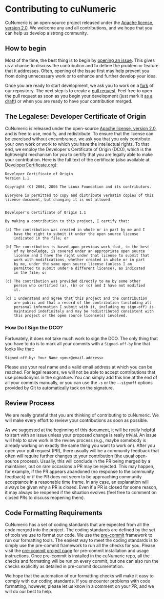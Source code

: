 # Contributing to cuNumeric

CuNumeric is an open-source project released under the [Apache license, version 2.0](https://www.apache.org/licenses/LICENSE-2.0).  We welcome any and all contributions, and we hope that you can help us develop a strong community.

## How to begin

Most of the time, the best thing is to begin by [opening an issue](https://github.com/nv-legate/cunumeric/issues).  This gives us a chance to discuss the contribution and to define the problem or feature that it addresses.   Often, opening of the issue first may help prevent you from doing unnecessary work or to enhance and further develop your idea.

Once you are ready to start development, we ask you to work on a [fork](https://help.github.com/en/articles/fork-a-repo) of our repository.  The next step is to create a [pull request](https://help.github.com/en/articles/about-pull-requests).  Feel free to open the pull request as soon as you begin your development (just mark it [as a draft](https://github.blog/2019-02-14-introducing-draft-pull-requests/)) or when you are ready to have your contribution merged.

## The Legalese: Developer Certificate of Origin

CuNumeric is released under the open-source [Apache license, version 2.0](https://www.apache.org/licenses/LICENSE-2.0), and is free to use, modify, and redistribute.  To ensure that the license can be exercised without encumbrance, we ask you that you only contribute your own work or work to which you have the intellectual rights.  To that end, we employ the Developer's Certificate of Origin (DCO), which is the lightweight mechanism for you to certify that you are legally able to make your contribution. Here is the full text of the certificate (also available at [DeveloperCertificate.org](https://DeveloperCertificate.org)):

````
Developer Certificate of Origin
Version 1.1

Copyright (C) 2004, 2006 The Linux Foundation and its contributors.

Everyone is permitted to copy and distribute verbatim copies of this
license document, but changing it is not allowed.


Developer's Certificate of Origin 1.1

By making a contribution to this project, I certify that:

(a) The contribution was created in whole or in part by me and I
    have the right to submit it under the open source license
    indicated in the file; or

(b) The contribution is based upon previous work that, to the best
    of my knowledge, is covered under an appropriate open source
    license and I have the right under that license to submit that
    work with modifications, whether created in whole or in part
    by me, under the same open source license (unless I am
    permitted to submit under a different license), as indicated
    in the file; or

(c) The contribution was provided directly to me by some other
    person who certified (a), (b) or (c) and I have not modified
    it.

(d) I understand and agree that this project and the contribution
    are public and that a record of the contribution (including all
    personal information I submit with it, including my sign-off) is
    maintained indefinitely and may be redistributed consistent with
    this project or the open source license(s) involved.
````

### How Do I Sign the DCO?

Fortunately, it does not take much work to sign the DCO.  The only thing that you have to do is to mark all your commits with a `Signed-off-by` line that looks like that:

````
Signed-off-by: Your Name <your@email.address>
````

Please use your real name and a valid email address at which you can be reached.  For legal reasons, we will not be able to accept contributions that use pseudonyms in the signature.  You can simply add this line at the end of all your commits manually, or you can use the `-s` or the `--signoff` options provided by Git to automatically tack on the signature.

## Review Process

We are really grateful that you are thinking of contributing to cuNumeric.  We will make every effort to review your contributions as soon as possible.  

As we suggested at the beginning of this document, it will be really helpful to start with an issue unless your proposed change is really trivial.  An issue will help to save work in the review process (e.g., maybe somebody is already working on exactly the same thing you want to work on).  After you open your pull request (PR), there usually will be a community feedback that often will require further changes to your contribution (the usual open-source process).  Usually, this will conclude in the PR being merged by a maintainer, but on rare occasions a PR may be rejected.  This may happen, for example, if the PR appears abandoned (no response to the community feedback) or if the PR does not seem to be approaching community acceptance in a reasonable time frame.  In any case, an explanation will always be given why a PR is closed.  Even if a PR is closed for some reason, it may always be reopened if the situation evolves (feel free to comment on closed PRs to discuss reopening them).

## Code Formatting Requirements

CuNumeric has a set of coding standards that are expected from all the code merged into the project.  The coding standards are defined by the set of tools we use to format our code.  We use the [pre-commit](https://pre-commit.com/) framework to run our formatting tools.  The easiest way to meet the coding standards is to simply use the pre-commit framework to run all the checks for you.  Please visit the [pre-commit project page](https://pre-commit.com/) for pre-commit installation and usage instructions.  Once pre-commit is installed in the cuNumeric repo, all the checks and formatting will be run on every commit, but one can also run the checks explicitly as detailed in pre-commit documentation.

We hope that the automation of our formatting checks will make it easy to comply with our coding standards.  If you encounter problems with code formatting, however, please let us know in a comment on your PR, and we will do our best to help.
